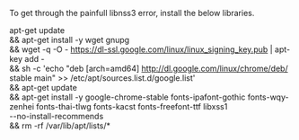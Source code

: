 To get through the painfull libnss3 error, install the below libraries.

apt-get update \
 && apt-get install -y wget gnupg \
 && wget -q -O - https://dl-ssl.google.com/linux/linux_signing_key.pub | apt-key add - \
 && sh -c 'echo "deb [arch=amd64] http://dl.google.com/linux/chrome/deb/ stable main" >> /etc/apt/sources.list.d/google.list' \
 && apt-get update \
 && apt-get install -y google-chrome-stable fonts-ipafont-gothic fonts-wqy-zenhei fonts-thai-tlwg fonts-kacst fonts-freefont-ttf libxss1 \
 --no-install-recommends \
 && rm -rf /var/lib/apt/lists/\*
